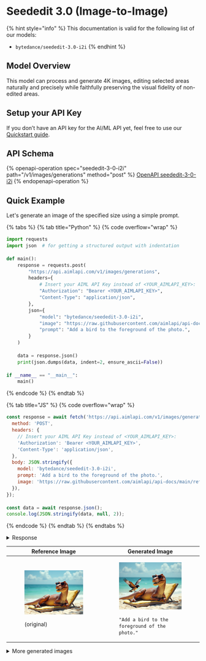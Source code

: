 # Seededit 3.0 (Image-to-Image)

{% hint style="info" %}
This documentation is valid for the following list of our models:

* `bytedance/seededit-3.0-i2i`
{% endhint %}

## Model Overview

This model can process and generate 4K images, editing selected areas naturally and precisely while faithfully preserving the visual fidelity of non-edited areas.

## Setup your API Key

If you don’t have an API key for the AI/ML API yet, feel free to use our [Quickstart guide](https://docs.aimlapi.com/quickstart/setting-up).

## API Schema

{% openapi-operation spec="seededit-3-0-i2i" path="/v1/images/generations" method="post" %}
[OpenAPI seededit-3-0-i2i](https://raw.githubusercontent.com/aimlapi/api-docs/refs/heads/main/docs/api-references/image-models/ByteDance/seededit-3.0-i2i.json)
{% endopenapi-operation %}

## Quick Example

Let's generate an image of the specified size using a simple prompt.

{% tabs %}
{% tab title="Python" %}
{% code overflow="wrap" %}
```python
import requests
import json  # for getting a structured output with indentation

def main():
    response = requests.post(
        "https://api.aimlapi.com/v1/images/generations",
        headers={
            # Insert your AIML API Key instead of <YOUR_AIMLAPI_KEY>:
            "Authorization": "Bearer <YOUR_AIMLAPI_KEY>",
            "Content-Type": "application/json",
        },
        json={
            "model": "bytedance/seededit-3.0-i2i",
            "image": "https://raw.githubusercontent.com/aimlapi/api-docs/main/reference-files/t-rex.png",
            "prompt": "Add a bird to the foreground of the photo.",
        }
    )

    data = response.json()
    print(json.dumps(data, indent=2, ensure_ascii=False))

if __name__ == "__main__":
    main()
```
{% endcode %}
{% endtab %}

{% tab title="JS" %}
{% code overflow="wrap" %}
```javascript
const response = await fetch('https://api.aimlapi.com/v1/images/generations', {
  method: 'POST',
  headers: {
    // Insert your AIML API Key instead of <YOUR_AIMLAPI_KEY>:
    'Authorization': 'Bearer <YOUR_AIMLAPI_KEY>',
    'Content-Type': 'application/json',
  },
  body: JSON.stringify({
    model: 'bytedance/seededit-3.0-i2i',
    prompt: 'Add a bird to the foreground of the photo.',
    image: 'https://raw.githubusercontent.com/aimlapi/api-docs/main/reference-files/t-rex.png',        
  }),
});

const data = await response.json();
console.log(JSON.stringify(data, null, 2));
```
{% endcode %}
{% endtab %}
{% endtabs %}

<details>

<summary>Response</summary>

{% code overflow="wrap" %}
```json5
{
  "created": 1754408583,
  "data": [
    {
      "url": "https://ark-content-generation-v2-ap-southeast-1.tos-ap-southeast-1.volces.com/seededit-3-0-i2i/0217544085757151f54867e2807e9e62dfa0a3e2d06531a7ce49c.jpeg?X-Tos-Algorithm=TOS4-HMAC-SHA256&X-Tos-Credential=AKLTYWJkZTExNjA1ZDUyNDc3YzhjNTM5OGIyNjBhNDcyOTQ%2F20250805%2Fap-southeast-1%2Ftos%2Frequest&X-Tos-Date=20250805T154303Z&X-Tos-Expires=86400&X-Tos-Signature=e37babdb426ccd6e36f96a019145af3ea8a6e5cb21f3761d8aa3eae32b24d738&X-Tos-SignedHeaders=host"
    }
  ]
}
```
{% endcode %}

</details>

<table data-full-width="false"><thead><tr><th>Reference Image</th><th>Generated Image</th></tr></thead><tbody><tr><td><div><figure><img src="../../../.gitbook/assets/flux-dev-t-rex.png" alt=""><figcaption><p>(original)</p></figcaption></figure></div></td><td><div><figure><img src="../../../.gitbook/assets/0217544093775394225d7fbf52e6d4163826afb0078a23d9f0ef9.jpg" alt=""><figcaption><p><code>"Add a bird to the foreground of the photo."</code></p></figcaption></figure></div></td></tr></tbody></table>

<details>

<summary>More generated images</summary>

| <div><figure><img src="../../../.gitbook/assets/0217544095136411f54867e2807e9e62dfa0a3e2d06531af9c13d.jpg" alt=""><figcaption><p><code>"Add a crown to the T-rex's head."</code></p></figcaption></figure></div>                                                                                                                                                                   | <div><figure><img src="../../../.gitbook/assets/0217544646651366d76cd7acfd572da46abbcedd46e0f23b280e2.jpg" alt=""><figcaption><p><code>"Add a couple of silver wings"</code></p></figcaption></figure></div>                                                                                                                             |
| ---------------------------------------------------------------------------------------------------------------------------------------------------------------------------------------------------------------------------------------------------------------------------------------------------------------------------------------------------------------------------------- | ---------------------------------------------------------------------------------------------------------------------------------------------------------------------------------------------------------------------------------------------------------------------------------------------------------------------------------------- |
| <div><figure><img src="../../../.gitbook/assets/0217544649506046d76cd7acfd572da46abbcedd46e0f23e52b51.jpg" alt=""><figcaption><p><code>"Remove the dinosaur. Place a book and a bouquet of wildflowers in blue and pink tones on the lounge chair. Let a light foamy surf gently wash the bottom of the chair. Don't change anything else."</code></p></figcaption></figure></div> | <div><figure><img src="../../../.gitbook/assets/0217544652410221b9856d510eb90951bba42702ad03c2f94ae0e.jpg" alt=""><figcaption><p><code>"Make the dinosaur sit on a lounge chair with its back to the camera, looking toward the water. The setting sun has almost disappeared below the horizon."</code></p></figcaption></figure></div> |

</details>
